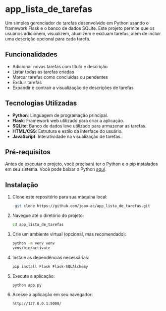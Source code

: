 ﻿# app_lista_de_tarefas

Um simples gerenciador de tarefas desenvolvido em Python usando o framework Flask e o banco de dados SQLite. Este projeto permite que os usuários adicionem, visualizem, atualizem e excluam tarefas, além de incluir uma descrição opcional para cada tarefa.

## Funcionalidades

- Adicionar novas tarefas com título e descrição
- Listar todas as tarefas criadas
- Marcar tarefas como concluídas ou pendentes
- Excluir tarefas
- Expandir e contrair a visualização de descrições de tarefas

## Tecnologias Utilizadas

- **Python**: Linguagem de programação principal.
- **Flask**: Framework web utilizado para criar a aplicação.
- **SQLite**: Banco de dados leve utilizado para armazenar as tarefas.
- **HTML/CSS**: Estrutura e estilo da interface do usuário.
- **JavaScript**: Interatividade na visualização de tarefas.

## Pré-requisitos

Antes de executar o projeto, você precisará ter o Python e o pip instalados em seu sistema. Você pode baixar o Python [aqui](https://www.python.org/downloads/).

## Instalação

1. Clone este repositório para sua máquina local:
   ```bash
    git clone https://github.com/joao-ac/app_lista_de_tarefas.git

2. Navegue até o diretório do projeto:
   ```bash
   cd app_lista_de_tarefas

4. Crie um ambiente virtual (opcional, mas recomendado): 
    ```bash
    python -m venv venv 
    venv/bin/activate

5. Instale as dependências necessárias:
    ```bash
    pip install Flask Flask-SQLAlchemy

6. Execute a aplicação: 
    ```bash
    python app.py

7. Acesse a aplicação em seu navegador: 
    ```bash
    http://127.0.0.1:5000/
